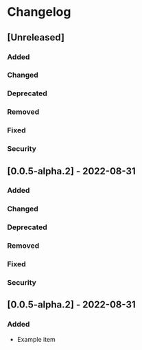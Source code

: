 # Changelog

## [Unreleased]
### Added

### Changed

### Deprecated

### Removed

### Fixed

### Security

## [0.0.5-alpha.2] - 2022-08-31
### Added

### Changed

### Deprecated

### Removed

### Fixed

### Security

## [0.0.5-alpha.2] - 2022-08-31
### Added
- Example item
